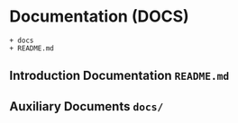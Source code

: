 # Documentation (DOCS)

```
+ docs
+ README.md
```

## Introduction Documentation `README.md`



## Auxiliary Documents `docs/`

